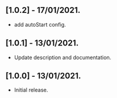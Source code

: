 ## [1.0.2] - 17/01/2021.

* add autoStart config.

## [1.0.1] - 13/01/2021.

* Update description and documentation.

## [1.0.0] - 13/01/2021.

* Initial release.
